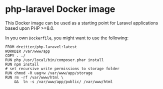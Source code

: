 # php-laravel Docker image

This Docker image can be used as a starting point for Laravel applications based upon PHP >=8.0.

In you own `Dockerfile`, you might want to use the following:

	FROM dreitier/php-laravel:latest
	WORKDIR /var/www/app
	COPY . ./
	RUN php /usr/local/bin/composer.phar install
	RUN npm install
	# set recursive write permissions to storage folder
	RUN chmod -R uag+w /var/www/app/storage
	RUN rm -rf /var/www/html \
		&&  ln -s /var/www/app/public/ /var/www/html
